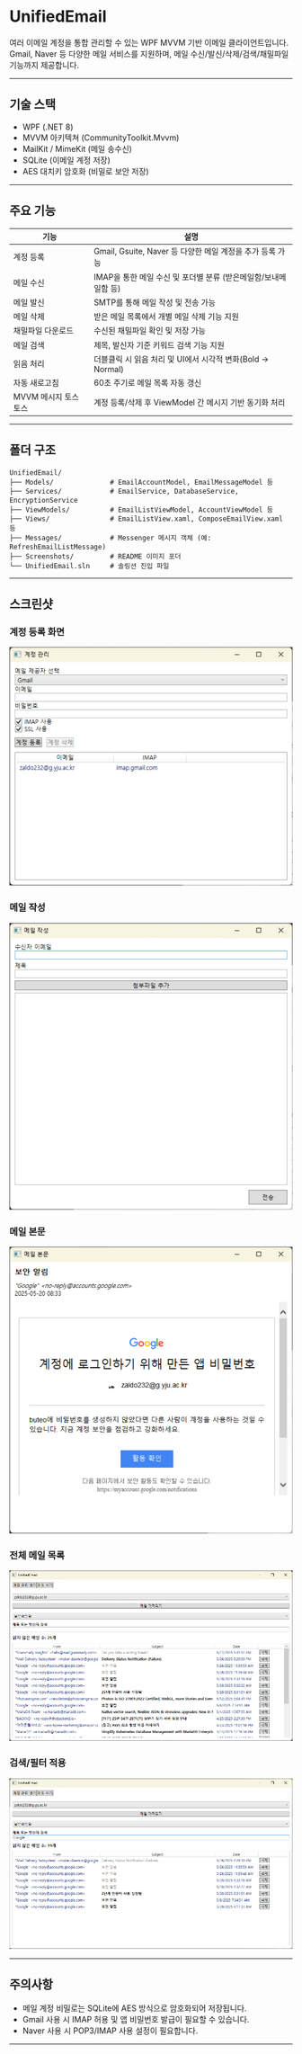 # UnifiedEmail

여러 이메일 계정을 통합 관리할 수 있는 WPF MVVM 기반 이메일 클라이언트입니다. Gmail, Naver 등 다양한 메일 서비스를 지원하며, 메일 수신/발신/삭제/검색/채밀파일 기능까지 제공합니다.

---

## 기술 스택

* WPF (.NET 8)
* MVVM 아키텍쳐 (CommunityToolkit.Mvvm)
* MailKit / MimeKit (메일 송수신)
* SQLite (이메일 계정 저장)
* AES 대치키 암호화 (비밀로 보안 저장)

---

## 주요 기능

| 기능            | 설명                                         |
| ------------- | ------------------------------------------ |
| 계정 등록         | Gmail, Gsuite, Naver 등 다양한 메일 계정을 추가 등록 가능 |
| 메일 수신         | IMAP을 통한 메일 수신 및 포더별 분류 (받은메일함/보내메일함 등)    |
| 메일 발신         | SMTP를 통해 메일 작성 및 전송 가능                     |
| 메일 삭제         | 받은 메일 목록에서 개별 메일 삭제 기능 지원                  |
| 채밀파일 다운로드     | 수신된 채밀파일 확인 및 저장 가능                        |
| 메일 검색         | 제목, 발신자 기준 키워드 검색 기능 지원                    |
| 읽음 처리         | 더블클릭 시 읽음 처리 및 UI에서 시각적 변화(Bold → Normal)  |
| 자동 새로고침       | 60초 주기로 메일 목록 자동 갱신                        |
| MVVM 메시지 토스토스 | 계정 등록/삭제 후 ViewModel 간 메시지 기반 동기화 처리       |

---

## 폴더 구조

```
UnifiedEmail/
├── Models/              # EmailAccountModel, EmailMessageModel 등
├── Services/            # EmailService, DatabaseService, EncryptionService
├── ViewModels/          # EmailListViewModel, AccountViewModel 등
├── Views/               # EmailListView.xaml, ComposeEmailView.xaml 등
├── Messages/            # Messenger 메시지 객체 (예: RefreshEmailListMessage)
├── Screenshots/         # README 이미지 포더
└── UnifiedEmail.sln     # 솔링션 진입 파일
```

---

## 스크린샷

### 계정 등록 화면

![계정등록](Screenshots/AccountManage.png)

### 메일 작성

![작성](Screenshots/Compose.png)

### 메일 본문

![상세](Screenshots/Detail.png)

### 전체 메일 목록

![목록](Screenshots/EmailList.png)

### 검색/필터 적용

![검색](Screenshots/SearchFilter.png)

---

## 주의사항

* 메일 계정 비밀로는 SQLite에 AES 방식으로 암호화되어 저장됩니다.
* Gmail 사용 시 IMAP 허용 및 앱 비밀번호 발급이 필요할 수 있습니다.
* Naver 사용 시 POP3/IMAP 사용 설정이 필요합니다.

---
